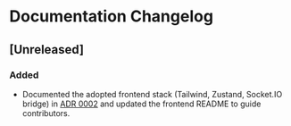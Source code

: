 # Documentation Changelog

## [Unreleased]

### Added

- Documented the adopted frontend stack (Tailwind, Zustand, Socket.IO bridge) in
  [ADR 0002](system/adr/0002-frontend-realtime-stack.md) and updated the frontend
  README to guide contributors.
